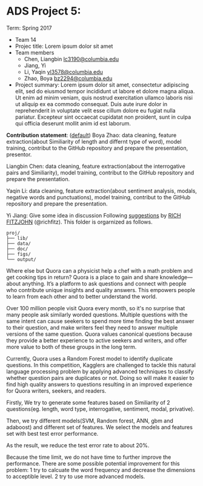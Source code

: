 # ADS Project 5: 

Term: Spring 2017

+ Team 14
+ Projec title: Lorem ipsum dolor sit amet
+ Team members
	+ Chen, Liangbin lc3190@columbia.edu
	+ Jiang, Yi 
	+ Li, Yaqin yl3578@columbia.edu
	+ Zhao, Boya bz2294@columbia.edu
+ Project summary: Lorem ipsum dolor sit amet, consectetur adipiscing elit, sed do eiusmod tempor incididunt ut labore et dolore magna aliqua. Ut enim ad minim veniam, quis nostrud exercitation ullamco laboris nisi ut aliquip ex ea commodo consequat. Duis aute irure dolor in reprehenderit in voluptate velit esse cillum dolore eu fugiat nulla pariatur. Excepteur sint occaecat cupidatat non proident, sunt in culpa qui officia deserunt mollit anim id est laborum.
	
**Contribution statement**: ([default](doc/a_note_on_contributions.md)) 
Boya Zhao: data cleaning, feature extraction(about Similiarity of length and differnt type of word), model training, contribut to the GitHub repository and prepare the presentation, presentor.

Liangbin Chen: data cleaning, feature extraction(about the interrogative pairs and Similiarity), model training, contribut to the GitHub repository and prepare the presentation.

Yaqin Li: data cleaning, feature extraction(about sentiment analysis, modals, negative words and punctuations), model training, contribut to the GitHub repository and prepare the presentation.

Yi Jiang: Give some idea in discussion
Following [suggestions](http://nicercode.github.io/blog/2013-04-05-projects/) by [RICH FITZJOHN](http://nicercode.github.io/about/#Team) (@richfitz). This folder is orgarnized as follows.

```
proj/
├── lib/
├── data/
├── doc/
├── figs/
└── output/
```

Where else but Quora can a physicist help a chef with a math problem and get cooking tips in return? Quora is a place to gain and share knowledge—about anything. It’s a platform to ask questions and connect with people who contribute unique insights and quality answers. This empowers people to learn from each other and to better understand the world.

Over 100 million people visit Quora every month, so it's no surprise that many people ask similarly worded questions. Multiple questions with the same intent can cause seekers to spend more time finding the best answer to their question, and make writers feel they need to answer multiple versions of the same question. Quora values canonical questions because they provide a better experience to active seekers and writers, and offer more value to both of these groups in the long term.

Currently, Quora uses a Random Forest model to identify duplicate questions. In this competition, Kagglers are challenged to tackle this natural language processing problem by applying advanced techniques to classify whether question pairs are duplicates or not. Doing so will make it easier to find high quality answers to questions resulting in an improved experience for Quora writers, seekers, and readers.

Firstly, We try to generate some features based on Similiarity of 2 questions(eg. length, word type, interrogative, sentiment, modal, privative).

Then, we try different models(SVM, Random forest, ANN, gbm and adaboost) and different set of features. We select the models and features set with best test error performance. 

As the result, we reduce the test error rate to about 20%. 

Because the time limit, we do not have time to further improve the performance.
There are some possible potential improvement for this problem:
1 try to calcuate the word frequency and decrease the dimensions to acceptible level.
2 try to use more advanced models.

